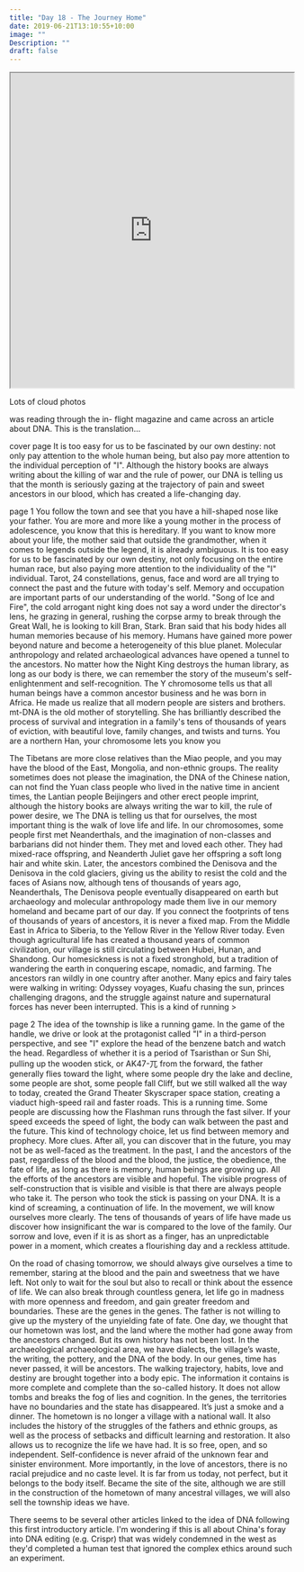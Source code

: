 ```yaml
---
title: "Day 18 - The Journey Home"
date: 2019-06-21T13:10:55+10:00
image: ""
Description: ""
draft: false
---
```


<iframe src="https://www.google.com/maps/d/u/0/embed?mid=1Yc4A-KMY_92EcZCb5uttrDf85sUOVuPr" width="100%" height="560"></iframe>

Lots of cloud photos


was reading through the in- flight magazine and came across an article about DNA. This is the translation...

cover page
It is too easy for us to be fascinated by our own destiny: not only pay attention to the whole human being, but also pay more attention to the individual perception of "I".  Although the history books are always writing about the killing of war and the rule of power, our DNA is telling us that the month is seriously gazing at the trajectory of pain and sweet ancestors in our blood, which has created a life-changing day.

page 1
You follow the town and see that you have a hill-shaped nose like your father. You are more and more like a young mother in the process of adolescence, you know that this is hereditary.  If you want to know more about your life, the mother said that outside the grandmother, when it comes to legends outside the legend, it is already ambiguous.  It is too easy for us to be fascinated by our own destiny, not only focusing on the entire human race, but also paying more attention to the individuality of the "I" individual.  Tarot, 24 constellations, genus, face and word are all trying to connect the past and the future with today's self. Memory and occupation are important parts of our understanding of the world.  "Song of Ice and Fire", the cold arrogant night king does not say a word under the director's lens, he grazing in general, rushing the corpse army to break through the Great Wall, he is looking to kill Bran, Stark.  Bran said that his body hides all human memories because of his memory.  Humans have gained more power beyond nature and become a heterogeneity of this blue planet.  Molecular anthropology and related archaeological advances have opened a tunnel to the ancestors.  No matter how the Night King destroys the human library, as long as our body is there, we can remember the story of the museum's self-enlightenment and self-recognition.  The Y chromosome tells us that all human beings have a common ancestor business and he was born in Africa.  He made us realize that all modern people are sisters and brothers.  mt-DNA is the old mother of storytelling. She has brilliantly described the process of survival and integration in a family's tens of thousands of years of eviction, with beautiful love, family changes, and twists and turns.  You are a northern Han, your chromosome lets you know you

The Tibetans are more close relatives than the Miao people, and you may have the blood of the East, Mongolia, and non-ethnic groups.  The reality sometimes does not please the imagination, the DNA of the Chinese nation, can not find the Yuan class people who lived in the native time in ancient times, the Lantian people Beijingers and other erect people imprint, although the history books are always writing the war to kill, the rule of power desire, we  The DNA is telling us that for ourselves, the most important thing is the walk of love life and life. In our chromosomes, some people first met Neanderthals, and the imagination of non-classes and barbarians did not hinder them.  They met and loved each other. They had mixed-race offspring, and Neanderth Juliet gave her offspring a soft long hair and white skin.  Later, the ancestors combined the Denisova and the Denisova in the cold glaciers, giving us the ability to resist the cold and the faces of Asians now, although tens of thousands of years ago, Neanderthals,  The Denisova people eventually disappeared on earth but archaeology and molecular anthropology made them live in our memory homeland and became part of our day.  If you connect the footprints of tens of thousands of years of ancestors, it is never a fixed map.  From the Middle East in Africa to Siberia, to the Yellow River in the Yellow River today.  Even though agricultural life has created a thousand years of common civilization, our village is still circulating between Hubei, Hunan, and Shandong.  Our homesickness is not a fixed stronghold, but a tradition of wandering the earth in conquering escape, nomadic, and farming.  The ancestors ran wildly in one country after another. Many epics and fairy tales were walking in writing: Odyssey voyages, Kuafu chasing the sun, princes challenging dragons, and the struggle against nature and supernatural forces has never been interrupted.  This is a kind of running >

page 2
The idea of ​​the township is like a running game.  In the game of the handle, we drive or look at the protagonist called "I" in a third-person perspective, and see "I" explore the head of the benzene batch and watch the head.  Regardless of whether it is a period of Tsaristhan or Sun Shi, pulling up the wooden stick, or AK47-兀 from the forward, the father generally flies toward the light, where some people dry the lake and decline, some people are shot, some people fall  Cliff, but we still walked all the way to today, created the Grand Theater Skyscraper space station, creating a viaduct high-speed rail and faster roads.  This is a running time. Some people are discussing how the Flashman runs through the fast silver. If your speed exceeds the speed of light, the body can walk between the past and the future. This kind of technology choice, let us find between memory and prophecy.  More clues.  After all, you can discover that in the future, you may not be as well-faced as the treatment. In the past, I and the ancestors of the past, regardless of the blood and the blood, the justice, the obedience, the fate of life, as long as there is memory, human beings are growing up.  All the efforts of the ancestors are visible and hopeful. The visible progress of self-construction that is visible and visible is that there are always people who take it.  The person who took the stick is passing on your DNA.  It is a kind of screaming, a continuation of life. In the movement, we will know ourselves more clearly.  The tens of thousands of years of life have made us discover how insignificant the war is compared to the love of the family.  Our sorrow and love, even if it is as short as a finger, has an unpredictable power in a moment, which creates a flourishing day and a reckless attitude.

On the road of chasing tomorrow, we should always give ourselves a time to remember, staring at the blood and the pain and sweetness that we have left.  Not only to wait for the soul but also to recall or think about the essence of life. We can also break through countless genera, let life go in madness with more openness and freedom, and gain greater freedom and boundaries. These are the genes in the genes.  The father is not willing to give up the mystery of the unyielding fate of fate.  One day, we thought that our hometown was lost, and the land where the mother had gone away from the ancestors changed.  But its own history has not been lost. In the archaeological archaeological area, we have dialects, the village’s waste, the writing, the pottery, and the DNA of the body. In our genes, time has never passed, it will be ancestors.  The walking trajectory, habits, love and destiny are brought together into a body epic. The information it contains is more complete and complete than the so-called history. It does not allow tombs and breaks the fog of lies and cognition.  In the genes, the territories have no boundaries and the state has disappeared.  It’s just a smoke and a dinner. The hometown is no longer a village with a national wall. It also includes the history of the struggles of the fathers and ethnic groups, as well as the process of setbacks and difficult learning and restoration.  It also allows us to recognize the life we ​​have had.  It is so free, open, and so independent. Self-confidence is never afraid of the unknown fear and sinister environment. More importantly, in the love of ancestors, there is no racial prejudice and no caste level.  It is far from us today, not perfect, but it belongs to the body itself.  Became the site of the site, although we are still in the construction of the hometown of many ancestral villages, we will also sell the township ideas we have.


There seems to be several other articles linked to the idea of DNA following this first introductory article. I'm wondering if this is all about China's foray into DNA editing (e.g.  Crispr) that was widely condemned in the west as they'd completed a human test that ignored the complex ethics around such an experiment. 